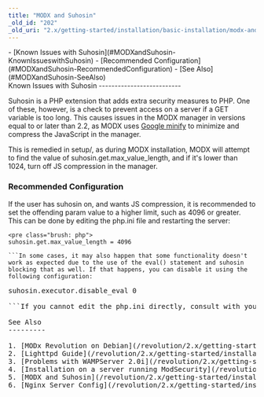```yaml
---
title: "MODX and Suhosin"
_old_id: "202"
_old_uri: "2.x/getting-started/installation/basic-installation/modx-and-suhosin"
---
```


<div>- [Known Issues with Suhosin](#MODXandSuhosin-KnownIssueswithSuhosin)
  - [Recommended Configuration](#MODXandSuhosin-RecommendedConfiguration)
- [See Also](#MODXandSuhosin-SeeAlso)

</div>Known Issues with Suhosin 
--------------------------

Suhosin is a PHP extension that adds extra security measures to PHP. One of these, however, is a check to prevent access on a server if a GET variable is too long. This causes issues in the MODX manager in versions equal to or later than 2.2, as MODX uses [Google minify](http://code.google.com/p/minify) to minimize and compress the JavaScript in the manager.

This is remedied in setup/, as during MODX installation, MODX will attempt to find the value of suhosin.get.max\_value\_length, and if it's lower than 1024, turn off JS compression in the manager.

### Recommended Configuration 

If the user has suhosin on, and wants JS compression, it is recommended to set the offending param value to a higher limit, such as 4096 or greater. This can be done by editing the php.ini file and restarting the server:

```
<pre class="brush: php">
suhosin.get.max_value_length = 4096

```In some cases, it may also happen that some functionality doesn't work as expected due to the use of the eval() statement and suhosin blocking that as well. If that happens, you can disable it using the following configuration:

```
<pre class="brush: php">
suhosin.executor.disable_eval 0

```If you cannot edit the php.ini directly, consult with your host on the best way to set up these configurations. Some hosts might allow changing it through htaccess files, a control panel interface or they can do it for you.

See Also 
---------

1. [MODx Revolution on Debian](/revolution/2.x/getting-started/installation/basic-installation/modx-revolution-on-debian)
2. [Lighttpd Guide](/revolution/2.x/getting-started/installation/basic-installation/lighttpd-guide)
3. [Problems with WAMPServer 2.0i](/revolution/2.x/getting-started/installation/basic-installation/problems-with-wampserver-2.0i)
4. [Installation on a server running ModSecurity](/revolution/2.x/getting-started/installation/basic-installation/installation-on-a-server-running-modsecurity)
5. [MODX and Suhosin](/revolution/2.x/getting-started/installation/basic-installation/modx-and-suhosin)
6. [Nginx Server Config](/revolution/2.x/getting-started/installation/basic-installation/nginx-server-config)